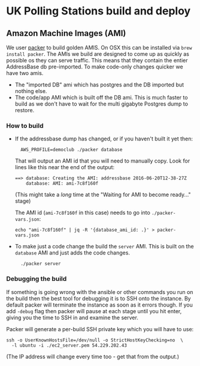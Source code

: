 # UK Polling Stations build and deploy

## Amazon Machine Images (AMI)

We user [packer] to build golden AMIS. On OSX this can be installed via `brew
install packer`. The AMIs we build are designed to come up as quickly as
possible os they can serve traffic. This means that they contain the entier
AddressBase db pre-imported. To make code-only changes quicker we have two
amis.

- The "imported DB" ami which has postgres and the DB imported but nothing
  else.
- The code/app AMI which is built off the DB ami. This is much faster to build
  as we don't have to wait for the multi gigabyte Postgres dump to restore.


### How to build

- If the addressbase dump has changed, or if you haven't built it yet then:

        AWS_PROFILE=democlub ./packer database

  That will output an AMI id that you will need to manually copy. Look for
  lines like this near the end of the output:

      ==> database: Creating the AMI: addressbase 2016-06-20T12-38-27Z
          database: AMI: ami-7c8f160f

  (This might take a *long* time at the "Waiting for AMI to become ready..."
  stage)

  The AMI id (`ami-7c8f160f` in this case) needs to go into
  `./packer-vars.json`:

      echo "ami-7c8f160f" | jq -R '{database_ami_id: .}' > packer-vars.json

- To make just a code change the build the `server` AMI. This is built on the
    `database` AMI and just adds the code changes.

        ./packer server

### Debugging the build

If something is going wrong with the ansible or other commands you run on the
build then the best tool for debugging it is to SSH onto the instance. By
default packer will terminate the instance as soon as it errors though. If you
add `-debug` flag then packer will pause at each stage until you hit enter,
giving you the time to SSH in and examine the server.

Packer will generate a per-build SSH private key which you will have to use:

    ssh -o UserKnownHostsFile=/dev/null -o StrictHostKeyChecking=no  \
      -l ubuntu -i ./ec2_server.pem 54.229.202.43

(The IP address will change every time too - get that from the output.)


[packer]: https://www.packer.io/
